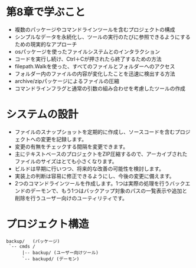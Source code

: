 # 第8章で学ぶこと

- 複数のパッケージやコマンドラインツールを含むプロジェクトの構成
- シンプルなデータを永続化し、ツールの実行のたびに参照できるようにするための現実的なアプローチ
- osパッケージを使ったファイルシステムとのインタラクション
- コードを実行し続け、Ctrl＋Cが押されたら終了するための方法
- filepath.Walkを使った、すべてのファイルとフォルダーへのアクセス
- フォルダー内のファイルの内容が変化したことを迅速に検出する方法
- archive/zipパッケージによるファイルの圧縮
- コマンドラインフラグと通常の引数の組み合わせを考慮したツールの作成

# システムの設計

- ファイルのスナップショットを定期的に作成し、ソースコードを含むプロジェクトへの変更を記録します。
- 変更の有無をチェックする間隔を変更できます。
- 主にテキストベースのプロジェクトをZIP圧縮するので、アーカイブされたファイルのサイズはとても小さくなります。
- ビルドは早期に行いつつ、将来的な改善の可能性を検討します。
- 実装上の判断は容易に修正できるようにし、今後の変更に備えます。
- 2つのコマンドラインツールを作成します。1つは実際の処理を行うバックエンドのデーモンで、もう1つはバックアップ対象のパスの一覧表示や追加と削除を行うユーザー向けのユーティリティです。

# プロジェクト構造

```
backup/   (パッケージ)
 `-- cmds /
      |-- backup/ (ユーザー向けツール)
      `-- backupd/ (デーモン)
```